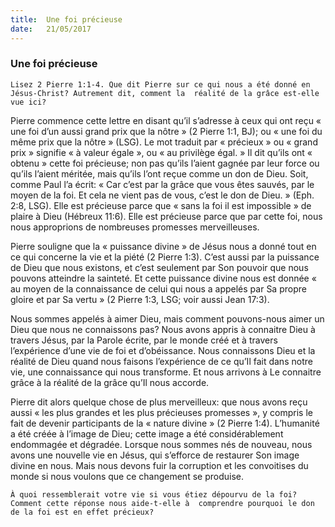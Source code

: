 ```yaml
---
title:  Une foi précieuse
date:   21/05/2017
---
```


### Une foi précieuse

`Lisez 2 Pierre 1:1-4. Que dit Pierre sur ce qui nous a été donné en Jésus-Christ? Autrement dit, comment la  réalité de la grâce est-elle vue ici?`

Pierre commence cette lettre en disant qu’il s’adresse à ceux qui ont reçu « une foi d’un aussi grand prix que la  nôtre » (2 Pierre 1:1, BJ); ou « une foi du même prix que la nôtre » (LSG). Le mot traduit par « précieux » ou «  grand prix » signifie « à valeur égale », ou « au privilège égal. » Il dit qu’ils ont « obtenu » cette foi précieuse; non pas qu’ils l’aient gagnée par leur force ou qu’ils l’aient méritée, mais qu’ils l’ont reçue comme un don de  Dieu. Soit, comme Paul l’a écrit: « Car c’est par la grâce que vous êtes sauvés, par le moyen de la foi. Et cela ne  vient pas de vous, c’est le don de Dieu. » (Eph. 2:8, LSG). Elle est précieuse parce que « sans la foi il est  impossible » de plaire à Dieu (Hébreux 11:6). Elle est précieuse parce que par cette foi, nous nous approprions  de nombreuses promesses merveilleuses. 

Pierre souligne que la « puissance divine » de Jésus nous a donné tout en ce qui concerne la vie et la piété (2  Pierre 1:3). C’est aussi par la puissance de Dieu que nous existons, et c’est seulement par Son pouvoir que nous pouvons atteindre la sainteté. Et cette puissance divine nous est donnée « au moyen de la connaissance de  celui qui nous a appelés par Sa propre gloire et par Sa vertu » (2 Pierre 1:3, LSG; voir aussi Jean 17:3). 

Nous sommes appelés à aimer Dieu, mais comment pouvons-nous aimer un Dieu que nous ne connaissons pas?  Nous avons appris à connaitre Dieu à travers Jésus, par la Parole écrite, par le monde créé et à travers  l’expérience d’une vie de foi et d’obéissance. Nous connaissons Dieu et la réalité de Dieu quand nous faisons  l’expérience de ce qu’Il fait dans notre vie, une connaissance qui nous transforme. Et nous arrivons à Le  connaitre grâce à la réalité de la grâce qu’Il nous accorde. 

Pierre dit alors quelque chose de plus merveilleux: que nous avons reçu aussi « les plus grandes et les plus  précieuses promesses », y compris le fait de devenir participants de la « nature divine » (2 Pierre 1:4).  L’humanité a été créée à l’image de Dieu; cette image a été considérablement endommagée et dégradée.  Lorsque nous sommes nés de nouveau, nous avons une nouvelle vie en Jésus, qui s’efforce de restaurer Son  image divine en nous. Mais nous devons fuir la corruption et les convoitises du monde si nous voulons que ce changement se produise.

`À quoi ressemblerait votre vie si vous étiez dépourvu de la foi? Comment cette réponse nous aide-t-elle à  comprendre pourquoi le don de la foi est en effet précieux?`